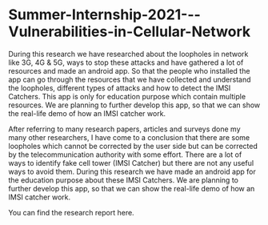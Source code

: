 # Summer-Internship-2021---Vulnerabilities-in-Cellular-Network


During this research we have researched about the loopholes in network like 3G, 4G & 5G, ways to stop these attacks and have gathered a lot of resources and made an android app. So that the people who installed the app can go through the resources that we have collected and understand the loopholes, different types of attacks and how to detect the IMSI Catchers. This app is only for education purpose which contain multiple resources. We are planning to further develop this app, so that we can show the real-life demo of how an IMSI catcher work.

After referring to many research papers, articles and surveys done my many other researchers, I have come to a conclusion that there are some loopholes which cannot be corrected by the user side but can be corrected by the telecommunication authority with some effort. There are a lot of ways to identify fake cell tower (IMSI Catcher) but there are not any useful ways to avoid them. During this research we have made an android app for the education purpose about these IMSI Catchers. We are planning to further develop this app, so that we can show the real-life demo of how an IMSI catcher work.

You can find the research report here.
